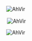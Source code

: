<!-- ## Hi there 👋 -->

<!--
**AhVir/AhVir** is a ✨ _special_ ✨ repository because its `README.md` (this file) appears on your GitHub profile.

Here are some ideas to get you started:

- 🔭 I’m currently working on ...
- 🌱 I’m currently learning ...
- 👯 I’m looking to collaborate on ...
- 🤔 I’m looking for help with ...
- 💬 Ask me about ...
- 📫 How to reach me: ...
- 😄 Pronouns: ...
- ⚡ Fun fact: ...
-->

<p align="center"><img align="center" src="https://github-readme-stats-sigma-five.vercel.app/api/top-langs?username=AhVir&show_icons=true&locale=en&layout=compact" alt="AhVir" /></p>

<p align="center">&nbsp;<img align="center" src="https://github-readme-stats-sigma-five.vercel.app/api?username=AhVir&show_icons=true&locale=en" alt="AhVir" /></p>

<!-- <p align="center"><img align="center" src="https://github-readme-streak-stats.herokuapp.com/?user=AhVir&" alt="AhVir" /></p>
-->


<!-- CODEFORCES -->
<!-- <p align="center">&nbsp;<img align="center" src="https://codeforces-readme-stats.vercel.app/api/card?username=AhVir" alt="AhVir" /></p> -->
<!-- LEETCODE -->
<!-- <p align="center">&nbsp;<img align="center" src="https://leetcard.jacoblin.cool/AhVir?ext=heatmap" alt="AhVir" /></p> -->


<p align="center"> <img src="https://komarev.com/ghpvc/?username=AhVir&label=Profile%20views&color=0e75b6&style=flat" alt="AhVir" /> </p>

